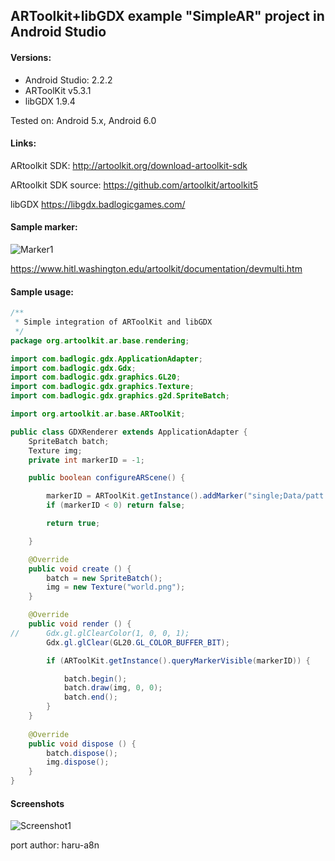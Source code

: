 ## ARToolkit+libGDX example "SimpleAR" project in Android Studio

#### Versions:
* Android Studio: 2.2.2
* ARToolKit v5.3.1
* libGDX 1.9.4

Tested on:
Android 5.x, Android 6.0

#### Links:
ARtoolkit SDK: http://artoolkit.org/download-artoolkit-sdk

ARtoolkit SDK source: https://github.com/artoolkit/artoolkit5

libGDX https://libgdx.badlogicgames.com/
#### Sample marker:

![Marker1](https://raw.githubusercontent.com/kosiara/artoolkit-android-studio-example/master/sampleMarker/patt2.jpg)

https://www.hitl.washington.edu/artoolkit/documentation/devmulti.htm

#### Sample usage:

```java
/**
 * Simple integration of ARToolKit and libGDX
 */
package org.artoolkit.ar.base.rendering;

import com.badlogic.gdx.ApplicationAdapter;
import com.badlogic.gdx.Gdx;
import com.badlogic.gdx.graphics.GL20;
import com.badlogic.gdx.graphics.Texture;
import com.badlogic.gdx.graphics.g2d.SpriteBatch;

import org.artoolkit.ar.base.ARToolKit;

public class GDXRenderer extends ApplicationAdapter {
	SpriteBatch batch;
	Texture img;
	private int markerID = -1;

	public boolean configureARScene() {

		markerID = ARToolKit.getInstance().addMarker("single;Data/patt.hiro;80");
		if (markerID < 0) return false;

		return true;

	}

	@Override
	public void create () {
		batch = new SpriteBatch();
		img = new Texture("world.png");
	}

	@Override
	public void render () {
//		Gdx.gl.glClearColor(1, 0, 0, 1);
        Gdx.gl.glClear(GL20.GL_COLOR_BUFFER_BIT);

        if (ARToolKit.getInstance().queryMarkerVisible(markerID)) {

            batch.begin();
            batch.draw(img, 0, 0);
            batch.end();
        }
	}
	
	@Override
	public void dispose () {
		batch.dispose();
		img.dispose();
	}
}
```

#### Screenshots

![Screenshot1](https://raw.githubusercontent.com/haru-a8n/CodeSamples/master/Android/ARToolkit/screenshots/Screenshot_2016-11-26-00-19-27.png)

port author: haru-a8n
